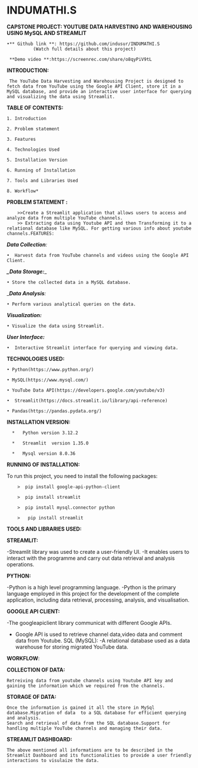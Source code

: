 # INDUMATHI.S

**CAPSTONE PROJECT: YOUTUBE DATA HARVESTING AND WAREHOUSING USING MySQL AND STREAMLIT**
   
    •** Github link **: https://github.com/indusur/INDUMATHI.S
              (Watch full details about this project)
	      
     **Demo video **:https://screenrec.com/share/o8qyPiV9tL

**INTRODUCTION:**
	
     The YouTube Data Harvesting and Warehousing Project is designed to fetch data from YouTube using the Google API Client, store it in a MySQL database, and provide an interactive user interface for querying and visualizing the data using Streamlit.

**TABLE OF CONTENTS:**

    1. Introduction
        
    2. Problem statement
    
    3. Features
    
    4. Technologies Used
    
    5. Installation Version
    
    6. Running of Installation
    
    7. Tools and Libraries Used
    
    8. Workflow*

**PROBLEM STATEMENT :**

        >>Create a Streamlit application that allows users to access and analyze data from multiple YouTube channels. 
        >> Extracting data using Youtube API and then Transforming it to a relational database like MySQL. For getting various info about youtube channels.FEATURES:

_**Data Collection**:_

    •  Harvest data from YouTube channels and videos using the Google API Client.

_**_Data Storage:**__ 

    • Store the collected data in a MySQL database.

__**Data Analysis**:_ 

    • Perform various analytical queries on the data.

_**Visualization:**_

    • Visualize the data using Streamlit.

_**User Interface:**_

    •  Interactive Streamlit interface for querying and viewing data.

**TECHNOLOGIES USED:**

    • Python(https://www.python.org/)
    
    • MySQL(https://www.mysql.com/)
    
    • YouTube Data API(https://developers.google.com/youtube/v3)
    
    •  Streamlit(https://docs.streamlit.io/library/api-reference)
    
    • Pandas(https://pandas.pydata.org/)

**INSTALLATION VERSION:**

      *   Python version 3.12.2
      
      *   Streamlit  version 1.35.0
      
      *   Mysql version 8.0.36

**RUNNING OF INSTALLATION:**

To run this project, you need to install the following packages:

        >  pip install google-api-python-client
	
        >  pip install streamlit
	
        >  pip install mysql.connector python
	
        >   pip install streamlit

**TOOLS AND LIBRARIES USED:**

**STREAMLIT:**

-Streamlit library was used to create a user-friendly UI.
-It enables users to interact with the programme and carry out data retrieval and analysis operations.

**PYTHON:**

-Python is a high level programming language.
-Python is the primary language employed in this project for the development of the complete application, including data retrieval, processing, analysis, and visualisation.

**GOOGLE API CLIENT:**

-The googleapiclient library communicat with different Google APIs.
- Google API is used to retrieve channel data,video data and  comment data from Youtube.
 SQL (MySQL): 
-A relational database used as a data warehouse for storing migrated YouTube data.

**WORKFLOW**:

**COLLECTION OF DATA:**

	Retreiving data from youtube channels using Youtube API key and gaining the information which we required from the channels.

**STORAGE OF DATA:**

	Once the information is gained it all the store in MySql database.Migration of data  to a SQL database for efficient querying and analysis.
	Search and retrieval of data from the SQL database.Support for handling multiple YouTube channels and managing their data.

**STREAMLIT DASHBOARD:**

	The above mentioned all informations are to be described in the Streamlit Dashboard and its functionalities to provide a user friendly interactions to visulaize the data.

